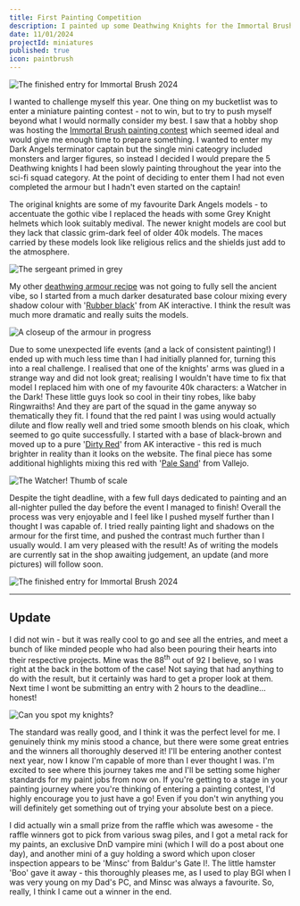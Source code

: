 ```yaml
---
title: First Painting Competition
description: I painted up some Deathwing Knights for the Immortal Brush competition.
date: 11/01/2024
projectId: miniatures
published: true
icon: paintbrush
---
```


![The finished entry for Immortal Brush 2024](miniatures/dw-knights/dw-knights-all-alpha.webp)

I wanted to challenge myself this year. One thing on my bucketlist was to enter a miniature painting contest - not to win, but to try to push myself beyond what I would normally consider my best. I saw that a hobby shop was hosting the [Immortal Brush painting contest](https://strategiesgames.ca/blogs/events/november-friday-1st-immortal-brush-2024-painting-contest) which seemed ideal and would give me enough time to prepare something. I wanted to enter my Dark Angels terminator captain but the single mini cateogry included monsters and larger figures, so instead I decided I would prepare the 5 Deathwing knights I had been slowly painting throughout the year into the sci-fi squad category. At the point of deciding to enter them I had not even completed the armour but I hadn't even started on the captain!

The original knights are some of my favourite Dark Angels models - to accentuate the gothic vibe I replaced the heads with some Grey Knight helmets which look suitably medival. The newer knight models are cool but they lack that classic grim-dark feel of older 40k models. The maces carried by these models look like religious relics and the shields just add to the atmosphere.

![The sergeant primed in grey](miniatures/dw-knights/primed-knight.webp)

My other [deathwing armour recipe](/grimdark-deathwing-armour-recipe) was not going to fully sell the ancient vibe, so I started from a much darker desaturated base colour mixing every shadow colour with '[Rubber black](https://ak-interactive.com/product/rubber-black-standard/)' from AK interactive. I think the result was much more dramatic and really suits the models.

![A closeup of the armour in progress](miniatures/dw-knights/dw-knight-armour.webp)

Due to some unexpected life events (and a lack of consistent painting!) I ended up with much less time than I had initially planned for, turning this into a real challenge. I realised that one of the knights' arms was glued in a strange way and did not look great; realising I wouldn't have time to fix that model I replaced him with one of my favourite 40k characters: a Watcher in the Dark! These little guys look so cool in their tiny robes, like baby Ringwraiths! And they are part of the squad in the game anyway so thematically they fit. I found that the red paint I was using would actually dilute and flow really well and tried some smooth blends on his cloak, which seemed to go quite successfully. I started with a base of black-brown and moved up to a pure '[Dirty Red](https://ak-interactive.com/product/dirty-red-standard/)' from AK interactive - this red is much brighter in reality than it looks on the website. The final piece has some additional highlights mixing this red with '[Pale Sand](https://www.amazon.ca/Vallejo-Model-Color-70837-Pale/dp/B0968RSDTP)' from Vallejo.

![The Watcher! Thumb of scale](miniatures/dw-knights/watcher-thumb.webp)

Despite the tight deadline, with a few full days dedicated to painting and an all-nighter pulled the day before the event I managed to finish! Overall the process was very enjoyable and I feel like I pushed myself further than I thought I was capable of. I tried really painting light and shadows on the armour for the first time, and pushed the contrast much further than I usually would. I am very pleased with the result! As of writing the models are currently sat in the shop awaiting judgement, an update (and more pictures) will follow soon.

![The finished entry for Immortal Brush 2024](miniatures/dw-knights/dw-knights-all.webp)

---

## Update

I did not win - but it was really cool to go and see all the entries, and meet a bunch of like minded people who had also been pouring their hearts into their respective projects. Mine was the 88<sup>th</sup> out of 92 I believe, so I was right at the back in the bottom of the case! Not saying that had anything to do with the result, but it certainly was hard to get a proper look at them. Next time I wont be submitting an entry with 2 hours to the deadline... honest!

![Can you spot my knights?](miniatures/dw-knights/immortal-brush-case.webp)

The standard was really good, and I think it was the perfect level for me. I genuinely think my minis stood a chance, but there were some great entries and the winners all thoroughly deserved it! I'll be entering another contest next year, now I know I'm capable of more than I ever thought I was. I'm excited to see where this journey takes me and I'll be setting some higher standards for my paint jobs from now on. If you're getting to a stage in your painting journey where you're thinking of entering a painting contest, I'd highly encourage you to just have a go! Even if you don't win anything you will definitely get something out of trying your absolute best on a piece.

I did actually win a small prize from the raffle which was awesome - the raffle winners got to pick from various swag piles, and I got a metal rack for my paints, an exclusive DnD vampire mini (which I will do a post about one day), and another mini of a guy holding a sword which upon closer inspection appears to be 'Minsc' from Baldur's Gate I!. The little hamster 'Boo' gave it away - this thoroughly pleases me, as I used to play BGI when I was very young on my Dad's PC, and Minsc was always a favourite. So, really, I think I came out a winner in the end.
